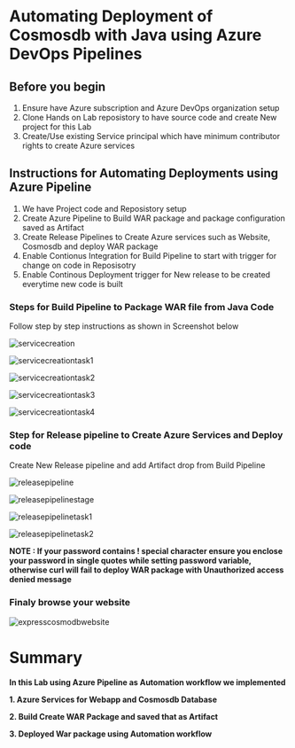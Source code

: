 # Automating Deployment of Cosmosdb with Java using Azure DevOps Pipelines


## Before you begin

1. Ensure have Azure subscription and Azure DevOps organization setup
2. Clone Hands on Lab reposistory to have source code and create New project for this Lab
3. Create/Use existing Service principal which have minimum contributor rights to create Azure services


## Instructions for Automating Deployments using Azure Pipeline
1. We have Project code and Reposistory setup
2. Create Azure Pipeline to Build WAR package and package configuration saved as Artifact
3. Create Release Pipelines to Create Azure services such as Website, Cosmosdb and deploy WAR package
4. Enable Contionus Integration for Build Pipeline to start with trigger for change on code in Reposisotry
5. Enable Continous Deployment trigger for New release to be created everytime new code is built 


### Steps for Build Pipeline to Package WAR file from Java Code

Follow step by step instructions as shown in Screenshot below


![servicecreation](./images/Buildpipeline.jpg)

![servicecreationtask1](./images/Buildpipelinetask1.jpg)

![servicecreationtask2](./images/Buildpipelinetask2.jpg)

![servicecreationtask3](./images/Buildpipelinetask3.jpg)

![servicecreationtask4](./images/Buildpipelinetask4.jpg)



### Step for Release pipeline to Create Azure Services and Deploy code

Create New Release pipeline and add Artifact drop from Build Pipeline

![releasepipeline](./images/releasepipeline.jpg)

![releasepipelinestage](./images/releasepipelinestage.jpg)

![releasepipelinetask1](./images/releasepipelinestagetask1.jpg)

![releasepipelinetask2](./images/releasepipelinestagetask2.jpg)

**NOTE : If your password contains ! special character ensure you enclose your password in single quotes while setting password variable, otherwise curl will fail to deploy WAR package with Unauthorized access denied message**

### Finaly browse your website <WebsiteName>

![expresscosmodbwebsite](./images/javacosmosdbwebsite.jpg)

 
# Summary
**In this Lab using Azure Pipeline as Automation workflow we implemented**

**1. Azure Services for Webapp and Cosmosdb Database**

**2. Build Create WAR Package and saved that as Artifact**

**3. Deployed War package using Automation workflow**

